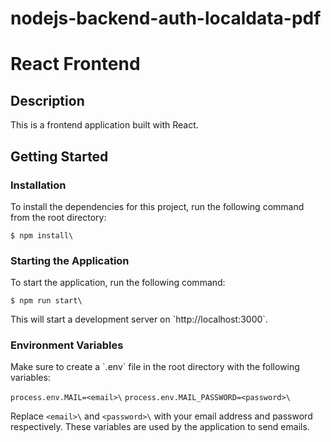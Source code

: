 # nodejs-backend-auth-localdata-pdf
# React Frontend

## Description

This is a frontend application built with React.

## Getting Started

### Installation

To install the dependencies for this project, run the following command from the root directory:

`$ npm install\`

### Starting the Application

To start the application, run the following command:


`$ npm run start\`


This will start a development server on \`http://localhost:3000\`.

### Environment Variables

Make sure to create a \`.env\` file in the root directory with the following variables:

`process.env.MAIL=<email>\`
`process.env.MAIL_PASSWORD=<password>\`


Replace `<email>\` and `<password>\` with your email address and password respectively. These variables are used by the application to send emails.

